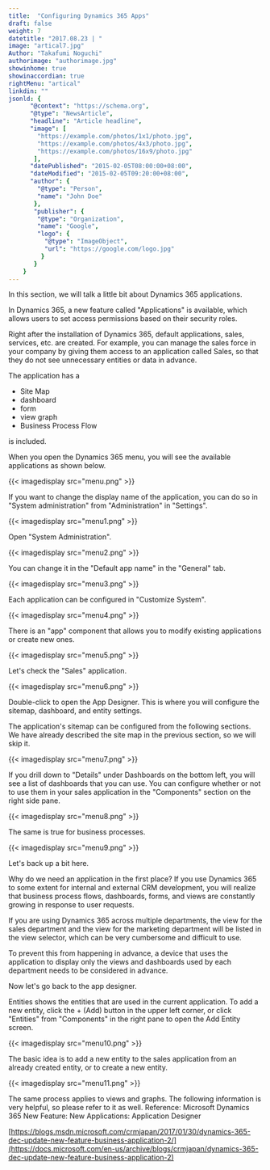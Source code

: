 ```yaml
---
title:  "Configuring Dynamics 365 Apps"
draft: false
weight: 7
datetitle: "2017.08.23 | "
image: "artical7.jpg"
Author: "Takafumi Noguchi"
authorimage: "authorimage.jpg"
showinhome: true
showinaccordian: true
rightMenu: "artical"
linkdin: ""
jsonld: {
      "@context": "https://schema.org",
      "@type": "NewsArticle",
      "headline": "Article headline",
      "image": [
        "https://example.com/photos/1x1/photo.jpg",
        "https://example.com/photos/4x3/photo.jpg",
        "https://example.com/photos/16x9/photo.jpg"
       ],
      "datePublished": "2015-02-05T08:00:00+08:00",
      "dateModified": "2015-02-05T09:20:00+08:00",
      "author": {
        "@type": "Person",
        "name": "John Doe"
       },
       "publisher": {
        "@type": "Organization",
        "name": "Google",
        "logo": {
          "@type": "ImageObject",
          "url": "https://google.com/logo.jpg"
         }
       }
    }
---
```

<!-- Intro  -->
In this section, we will talk a little bit about Dynamics 365 applications.

In Dynamics 365, a new feature called "Applications" is available, which allows users to set access permissions based on their security roles.

Right after the installation of Dynamics 365, default applications, sales, services, etc. are created. For example, you can manage the sales force in your company by giving them access to an application called Sales, so that they do not see unnecessary entities or data in advance.

The application has a
* Site Map
* dashboard
* form
* view graph
* Business Process Flow

is included.

When you open the Dynamics 365 menu, you will see the available applications as shown below.
<!-- Image= menu.png -->
{{< imagedisplay src="menu.png" >}}


If you want to change the display name of the application, you can do so in "System administration" from "Administration" in "Settings".
<!-- Image= menu1.png -->
{{< imagedisplay src="menu1.png" >}}

Open "System Administration".
<!-- Image= menu2.png -->
{{< imagedisplay src="menu2.png" >}}


You can change it in the "Default app name" in the "General" tab.
<!-- Image= menu3.png -->
{{< imagedisplay src="menu3.png" >}}

Each application can be configured in "Customize System".
<!-- Image= menu4.png -->
{{< imagedisplay src="menu4.png" >}}

There is an "app" component that allows you to modify existing applications or create new ones.
<!-- Image= menu5.png -->
{{< imagedisplay src="menu5.png" >}}


Let's check the "Sales" application.
<!-- Image= menu6.png -->
{{< imagedisplay src="menu6.png" >}}


Double-click to open the App Designer. This is where you will configure the sitemap, dashboard, and entity settings.

The application's sitemap can be configured from the following sections. We have already described the site map in the previous section, so we will skip it.
<!-- Image= menu7.png -->
{{< imagedisplay src="menu7.png" >}}


If you drill down to "Details" under Dashboards on the bottom left, you will see a list of dashboards that you can use. You can configure whether or not to use them in your sales application in the "Components" section on the right side pane.
<!-- Image= menu8.png -->
{{< imagedisplay src="menu8.png" >}}

The same is true for business processes.
<!-- Image= menu9.png -->
{{< imagedisplay src="menu9.png" >}}

Let's back up a bit here.

Why do we need an application in the first place? If you use Dynamics 365 to some extent for internal and external CRM development, you will realize that business process flows, dashboards, forms, and views are constantly growing in response to user requests.

If you are using Dynamics 365 across multiple departments, the view for the sales department and the view for the marketing department will be listed in the view selector, which can be very cumbersome and difficult to use.

To prevent this from happening in advance, a device that uses the application to display only the views and dashboards used by each department needs to be considered in advance.

Now let's go back to the app designer.

Entities shows the entities that are used in the current application. To add a new entity, click the + (Add) button in the upper left corner, or click "Entities" from "Components" in the right pane to open the Add Entity screen.
<!-- Image= menu10.png -->
{{< imagedisplay src="menu10.png" >}}

The basic idea is to add a new entity to the sales application from an already created entity, or to create a new entity.
<!-- Image= menu11.png -->
{{< imagedisplay src="menu11.png" >}}

The same process applies to views and graphs.
The following information is very helpful, so please refer to it as well.
Reference: Microsoft Dynamics 365 New Feature: New Applications: Application Designer

[https://blogs.msdn.microsoft.com/crmjapan/2017/01/30/dynamics-365-dec-update-new-feature-business-application-2/](https://docs.microsoft.com/en-us/archive/blogs/crmjapan/dynamics-365-dec-update-new-feature-business-application-2)      
&nbsp;